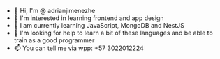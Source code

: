 - 👋 Hi, I'm @ adrianjimenezhe
- 👀 I'm interested in learning frontend and app design
- 🌱 I am currently learning JavaScript, MongoDB and NestJS
- 💞️ I'm looking for help to learn a bit of these languages and be able to train as a good programmer
- 📫 You can tell me via wpp: +57 3022012224

<!---
adrianjimenezhe/adrianjimenezhe is a ✨ special ✨ repository because its `README.md` (this file) appears on your GitHub profile.
You can click the Preview link to take a look at your changes.
--->
